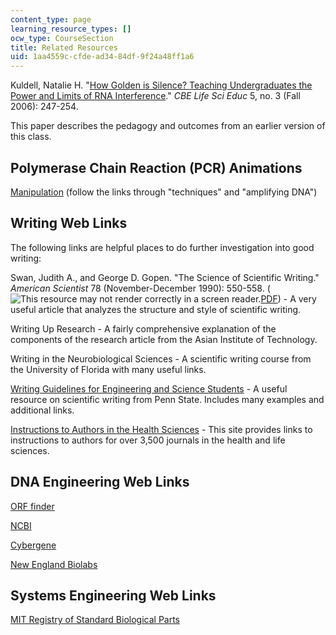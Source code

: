 ```yaml
---
content_type: page
learning_resource_types: []
ocw_type: CourseSection
title: Related Resources
uid: 1aa4559c-cfde-ad34-84df-9f24a48ff1a6
---
```


Kuldell, Natalie H. "[How Golden is Silence? Teaching Undergraduates the Power and Limits of RNA Interference](http://www.pubmedcentral.nih.gov/articlerender.fcgi?artid=1618687)." _CBE Life Sci Educ_ 5, no. 3 (Fall 2006): 247-254.

This paper describes the pedagogy and outcomes from an earlier version of this class.

Polymerase Chain Reaction (PCR) Animations
------------------------------------------

[Manipulation](http://www.dnai.org/b/index.html) (follow the links through "techniques" and "amplifying DNA")

Writing Web Links
-----------------

The following links are helpful places to do further investigation into good writing:

Swan, Judith A., and George D. Gopen. "The Science of Scientific Writing." _American Scientist_ 78 (November-December 1990): 550-558. (![This resource may not render correctly in a screen reader.](/images/inacessible.gif)[PDF](https://cseweb.ucsd.edu/~swanson/papers/science-of-writing.pdf)) - A very useful article that analyzes the structure and style of scientific writing.

Writing Up Research - A fairly comprehensive explanation of the components of the research article from the Asian Institute of Technology.

Writing in the Neurobiological Sciences - A scientific writing course from the University of Florida with many useful links.

[Writing Guidelines for Engineering and Science Students](http://www.writing.engr.psu.edu/) - A useful resource on scientific writing from Penn State. Includes many examples and additional links.

[Instructions to Authors in the Health Sciences](http://mulford.utoledo.edu/instr/) - This site provides links to instructions to authors for over 3,500 journals in the health and life sciences.

DNA Engineering Web Links
-------------------------

[ORF finder](http://www.ncbi.nlm.nih.gov/gorf/gorf.html)

[NCBI](http://www.ncbi.nlm.nih.gov/)

[Cybergene](http://www.cybergene.se/)

[New England Biolabs](https://www.neb.com/)

Systems Engineering Web Links
-----------------------------

[MIT Registry of Standard Biological Parts](http://parts.igem.org/Main_Page)